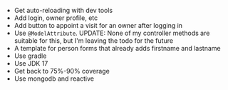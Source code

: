 * Get auto-reloading with dev tools
* Add login, owner profile, etc
* Add button to appoint a visit for an owner after logging in
* Use `@ModelAttribute`. UPDATE: None of my controller methods are suitable for this, but I'm leaving the todo for the future
* A template for person forms that already adds firstname and lastname
* Use gradle
* Use JDK 17
* Get back to 75%-90% coverage
* Use mongodb and reactive
